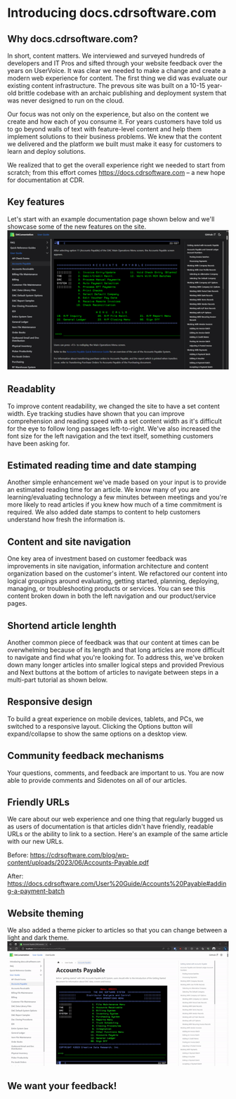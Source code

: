# Introducing docs.cdrsoftware.com

## Why docs.cdrsoftware.com?

In short, content matters. We interviewed and surveyed hundreds of developers and IT Pros and sifted through your website feedback over the years on UserVoice. It was clear we needed to make a change and create a modern web experience for content. The first thing we did was evaluate our existing content infrastructure. The prevous site was built on a 10-15 year-old brittle codebase with an archaic publishing and deployment system that was never designed to run on the cloud.

Our focus was not only on the experience, but also on the content we create and how each of you consume it. For years customers have told us to go beyond walls of text with feature-level content and help them implement solutions to their business problems. We knew that the content we delivered and the platform we built must make it easy for customers to learn and deploy solutions.

We realized that to get the overall experience right we needed to start from scratch; from this effort comes https://docs.cdrsoftware.com – a new hope for documentation at CDR.

## Key features

Let's start with an example documentation page shown below and we'll showcase some of the new features on the site. ![Dacumentation](./Docs/images/DACumentation.png)

## Readablity

To improve content readability, we changed the site to have a set content width. Eye tracking studies have shown that you can improve comprehension and reading speed with a set content width as it's difficult for the eye to follow long passages left-to-right. We've also increased the font size for the left navigation and the text itself, something customers have been asking for.

## Estimated reading time and date stamping

Another simple enhancement we've made based on your input is to provide an estimated reading time for an article. We know many of you are learning/evaluating technology a few minutes between meetings and you're more likely to read articles if you knew how much of a time commitment is required. We also added date stamps to content to help customers understand how fresh the information is.

## Content and site navigation

One key area of investment based on customer feedback was improvements in site navigation, information architecture and content organization based on the customer's intent. We refactored our content into logical groupings around evaluating, getting started, planning, deploying, managing, or troubleshooting products or services. You can see this content broken down in both the left navigation and our product/service pages.

## Shortend article lenghth

Another common piece of feedback was that our content at times can be overwhelming because of its length and that long articles are more difficult to navigate and find what you're looking for. To address this, we've broken down many longer articles into smaller logical steps and provided Previous and Next buttons at the bottom of articles to navigate between steps in a multi-part tutorial as shown below.

## Responsive design

To build a great experience on mobile devices, tablets, and PCs, we switched to a responsive layout. Clicking the Options button will expand/collapse to show the same options on a desktop view.

## Community feedback mechanisms

Your questions, comments, and feedback are important to us. You are now able to provide comments and Sidenotes on all of our articles.

## Friendly URLs

We care about our web experience and one thing that regularly bugged us as users of documentation is that articles didn't have friendly, readable URLs or the ability to link to a section. Here's an example of the same article with our new URLs.

Before: <https://cdrsoftware.com/blog/wp-content/uploads/2023/06/Accounts-Payable.pdf>

After: <https://docs.cdrsoftware.com/User%20Guide/Accounts%20Payable#adding-a-payment-batch>

## Website theming

We also added a theme picker to articles so that you can change between a light and dark theme.
![Alt text](images/darkmode.gif)

## We want your feedback!
